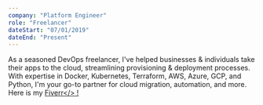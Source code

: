 ```yaml
---
company: "Platform Engineer"
role: "Freelancer"
dateStart: "07/01/2019"
dateEnd: "Present"
---
```


As a seasoned DevOps freelancer, I've helped businesses & individuals take their apps to the
cloud, streamlining provisioning & deployment processes. With expertise in Docker, Kubernetes,
Terraform, AWS, Azure, GCP, and Python, I'm your go-to partner for cloud migration, automation,
and more.
Here is my <a href="https://www.fiverr.com/aayanmateen470">Fiverr</> !

